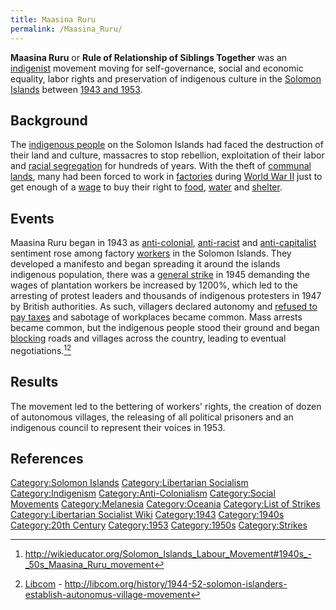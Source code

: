 ```yaml
---
title: Maasina Ruru
permalink: /Maasina_Ruru/
---
```


**Maasina Ruru** or **Rule of Relationship of Siblings Together** was an
[indigenist](Indigenism.md "wikilink") movement moving for self-governance,
social and economic equality, labor rights and preservation of
indigenous culture in the [Solomon Islands](Solomon_Islands.md "wikilink")
between [1943 and 1953](Timeline_of_Libertarian_Socialism.md "wikilink").

## Background

The [indigenous people](Indigenous_People.md "wikilink") on the Solomon
Islands had faced the destruction of their land and culture, massacres
to stop rebellion, exploitation of their labor and [racial
segregation](Racism.md "wikilink") for hundreds of years. With the theft of
[communal lands](Commons.md "wikilink"), many had been forced to work in
[factories](Factory.md "wikilink") during [World War
II](World_War_II.md "wikilink") just to get enough of a
[wage](Wage_Slavery.md "wikilink") to buy their right to
[food](Hunger.md "wikilink"), [water](water.md "wikilink") and
[shelter](Housing.md "wikilink").

## Events

Maasina Ruru began in 1943 as
[anti-colonial](Anti-Colonialism.md "wikilink"),
[anti-racist](Anti-Racism.md "wikilink") and
[anti-capitalist](Anti-Capitalism.md "wikilink") sentiment rose among
factory [workers](Working_Class.md "wikilink") in the Solomon Islands. They
developed a manifesto and began spreading it around the islands
indigenous population, there was a [general
strike](General_Strike.md "wikilink") in 1945 demanding the wages of
plantation workers be increased by 1200%, which led to the arresting of
protest leaders and thousands of indigenous protesters in 1947 by
British authorities. As such, villagers declared autonomy and [refused
to pay taxes](Tax_Refusal.md "wikilink") and sabotage of workplaces became
common. Mass arrests became common, but the indigenous people stood
their ground and began [blocking](Blockade.md "wikilink") roads and
villages across the country, leading to eventual negotiations.[^1][^2]

## Results

The movement led to the bettering of workers' rights, the creation of
dozen of autonomous villages, the releasing of all political prisoners
and an indigenous council to represent their voices in 1953.

## References

<references />

[Category:Solomon Islands](Category:Solomon_Islands.md "wikilink")
[Category:Libertarian
Socialism](Category:Libertarian_Socialism.md "wikilink")
[Category:Indigenism](Category:Indigenism.md "wikilink")
[Category:Anti-Colonialism](Category:Anti-Colonialism.md "wikilink")
[Category:Social Movements](Category:Social_Movements.md "wikilink")
[Category:Melanesia](Category:Melanesia.md "wikilink")
[Category:Oceania](Category:Oceania.md "wikilink") [Category:List of
Strikes](Category:List_of_Strikes.md "wikilink") [Category:Libertarian
Socialist Wiki](Category:Libertarian_Socialist_Wiki.md "wikilink")
[Category:1943](Category:1943.md "wikilink")
[Category:1940s](Category:1940s.md "wikilink") [Category:20th
Century](Category:20th_Century.md "wikilink")
[Category:1953](Category:1953.md "wikilink")
[Category:1950s](Category:1950s.md "wikilink")
[Category:Strikes](Category:Strikes.md "wikilink")

[^1]: <http://wikieducator.org/Solomon_Islands_Labour_Movement#1940s_-_50s_Maasina_Ruru_movement>

[^2]: [Libcom](Libcom.md "wikilink") -
    <http://libcom.org/history/1944-52-solomon-islanders-establish-autonomus-village-movement>